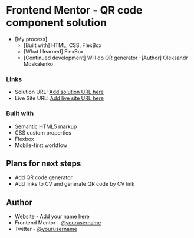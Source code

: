 # Frontend Mentor - QR code component solution

- [My process]
  - [Built with] HTML, CSS, FlexBox
  - [What I learned] FlexBox
  - [Continued development] Will do QR generator -[Author] Oleksandr Moskalenko

### Links

- Solution URL: [Add solution URL here](https://your-solution-url.com)
- Live Site URL: [Add live site URL here](https://your-live-site-url.com)

### Built with

- Semantic HTML5 markup
- CSS custom properties
- Flexbox
- Mobile-first workflow

## Plans for next steps

- Add QR code generator
- Add links to CV and generate QR code by CV link

## Author

- Website - [Add your name here](https://www.your-site.com)
- Frontend Mentor - [@yourusername](https://www.frontendmentor.io/profile/yourusername)
- Twitter - [@yourusername](https://www.twitter.com/yourusername)
